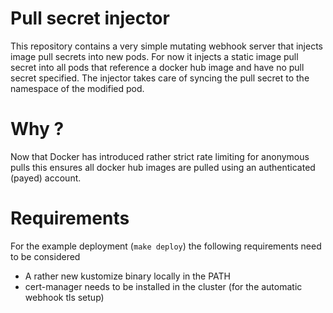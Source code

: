 Pull secret injector
====================

This repository contains a very simple mutating webhook server that injects image pull secrets into new pods.
For now it injects a static image pull secret into all pods that reference a docker hub image and have no pull secret specified.
The injector takes care of syncing the pull secret to the namespace of the modified pod.

Why ?
=====
Now that Docker has introduced rather strict rate limiting for anonymous pulls this ensures all docker hub images are pulled using an authenticated (payed) account.


Requirements
============
For the example deployment (`make deploy`) the following requirements need to be considered

  * A rather new kustomize binary locally in the PATH
  * cert-manager needs to be installed in the cluster (for the automatic webhook tls setup)

